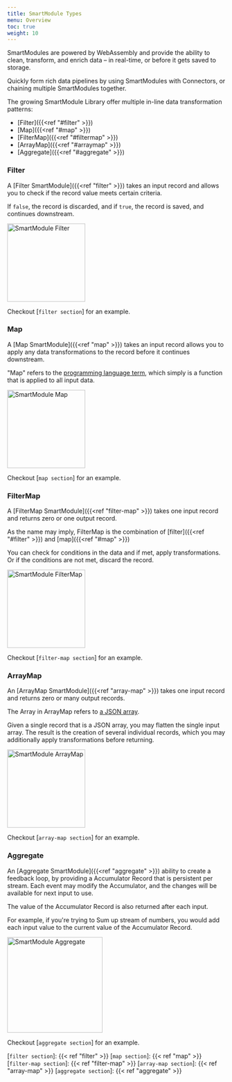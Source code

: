 ```yaml
---
title: SmartModule Types
menu: Overview
toc: true
weight: 10
---
```


SmartModules are powered by WebAssembly and provide the ability to clean, transform, and enrich data – in real-time, or before it gets saved to storage.

Quickly form rich data pipelines by using SmartModules with Connectors, or chaining multiple SmartModules together.

The growing SmartModule Library offer multiple in-line data transformation patterns:

* [Filter]({{<ref "#filter" >}})
* [Map]({{<ref "#map" >}})
* [FilterMap]({{<ref "#filtermap" >}})
* [ArrayMap]({{<ref "#arraymap" >}})
* [Aggregate]({{<ref "#aggregate" >}})


### Filter

A [Filter SmartModule]({{<ref "filter" >}}) takes an input record and allows you to check if the record value meets certain criteria.

If `false`, the record is discarded, and if `true`, the record is saved, and continues downstream.

<img src="/smartmodules/images/smartmodule-filter.svg" alt="SmartModule Filter" justify="center" height="180">

Checkout [`filter section`] for an example.

### Map
A [Map SmartModule]({{<ref "map" >}}) takes an input record allows you to apply any data transformations to the record before it continues downstream.

"Map" refers to the [programming language term](https://en.wikipedia.org/wiki/Map_(higher-order_function)), which simply is a function that is applied to all input data. 

<img src="/smartmodules/images/smartmodule-map.svg" alt="SmartModule Map" justify="center" height="180">

Checkout [`map section`] for an example.

### FilterMap

A [FilterMap SmartModule]({{<ref "filter-map" >}}) takes one input record and returns zero or one output record.

As the name may imply, FilterMap is the combination of [filter]({{<ref "#filter" >}}) and [map]({{<ref "#map" >}})

You can check for conditions in the data and if met, apply transformations. Or if the conditions are not met, discard the record.

<img src="/smartmodules/images/smartmodule-filtermap.svg" alt="SmartModule FilterMap" justify="center" height="180">

Checkout [`filter-map section`] for an example.

### ArrayMap

An [ArrayMap SmartModule]({{<ref "array-map" >}}) takes one input record and returns zero or many output records.

The Array in ArrayMap refers to [a JSON array](https://www.w3schools.com/js/js_json_arrays.asp).

Given a single record that is a JSON array, you may flatten the single input array. The result is the creation of several individual records, which you may additionally apply transformations before returning.

<img src="/smartmodules/images/smartmodule-arraymap.svg" alt="SmartModule ArrayMap" justify="center" height="180">

Checkout [`array-map section`] for an example.

### Aggregate

An [Aggregate SmartModule]({{<ref "aggregate" >}}) ability to create a feedback loop, by providing a Accumulator Record that is persistent per stream. Each event may modify the Accumulator, and the changes will be available for next input to use.

The value of the Accumulator Record is also returned after each input. 

For example, if you're trying to Sum up stream of numbers, you would add each input value to the current value of the Accumulator Record.

<img src="/smartmodules/images/smartmodule-aggregate.svg" alt="SmartModule Aggregate" justify="center" height="220">

Checkout [`aggregate section`] for an example.

[`filter section`]: {{< ref "filter" >}}
[`map section`]: {{< ref "map" >}}
[`filter-map section`]: {{< ref "filter-map" >}}
[`array-map section`]: {{< ref "array-map" >}}
[`aggregate section`]: {{< ref "aggregate" >}}
